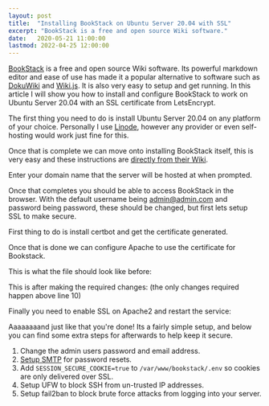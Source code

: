 ```yaml
---
layout: post
title:  "Installing BookStack on Ubuntu Server 20.04 with SSL"
excerpt: "BookStack is a free and open source Wiki software."
date:   2020-05-21 11:00:00
lastmod: 2022-04-25 12:00:00
---
```


[BookStack](https://www.bookstackapp.com/) is a free and open source Wiki software. Its powerful markdown editor and ease of use has made it a popular alternative to software such as [DokuWiki](https://www.dokuwiki.org/DokuWiki) and [Wiki.js](https://wiki.js.org/). It is also very easy to setup and get running. In this article I will show you how to install and configure BookStack to work on Ubuntu Server 20.04 with an SSL certificate from LetsEncrypt.

The first thing you need to do is install Ubuntu Server 20.04 on any platform of your choice. Personally I use [Linode](https://www.linode.com/), however any provider or even self-hosting would work just fine for this.

Once that is complete we can move onto installing BookStack itself, this is very easy and these instructions are [directly from their Wiki](https://www.bookstackapp.com/docs/admin/installation/#ubuntu-2004).

<script src="https://gist.github.com/CorruptComputer/83206999a8d98bac6bcdcb0fef8f9632.js"></script>

Enter your domain name that the server will be hosted at when prompted.

Once that completes you should be able to access BookStack in the browser. With the default username being admin@admin.com and password being password, these should be changed, but first lets setup SSL to make secure.

First thing to do is install certbot and get the certificate generated.

<script src="https://gist.github.com/CorruptComputer/33b7441b6d020c074c3954979bd98886.js"></script>

Once that is done we can configure Apache to use the certificate for Bookstack.

This is what the file should look like before: <script src="https://gist.github.com/CorruptComputer/31290e6174dd5d0f497b37f802c46987.js"></script>

This is after making the required changes: (the only changes required happen above line 10) <script src="https://gist.github.com/CorruptComputer/10724d22cc8b9b8be2ee4830a38016b1.js"></script>

Finally you need to enable SSL on Apache2 and restart the service: <script src="https://gist.github.com/CorruptComputer/36ece391cb4ab83767971bae4b1059ee.js"></script>

Aaaaaaaand just like that you're done! Its a fairly simple setup, and below you can find some extra steps for afterwards to help keep it secure.

1. Change the admin users password and email address.
2. [Setup SMTP](https://www.bookstackapp.com/docs/admin/email-config/) for password resets.
3. Add `SESSION_SECURE_COOKIE=true` to `/var/www/bookstack/.env` so cookies are only delivered over SSL.
4. Setup UFW to block SSH from un-trusted IP addresses.
5. Setup fail2ban to block brute force attacks from logging into your server.